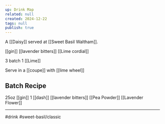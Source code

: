```yaml
---
up: Drink Map
related: null
created: 2024-12-22
tags: null
publish: true
---
```



A [[Daisy]] served at [[Sweet Basil Waltham]].

[[gin]]
[[lavender bitters]]
[[Lime cordial]]

3 batch
1 [[Lime]]

Serve in a [[coupe]] with [[lime wheel]]

## Batch Recipe

25oz [[gin]]
1 [[dash]] [[lavender bitters]]
[[Pea Powder]]
[[Lavender Flower]]


---
#drink
#sweet-basil/classic 